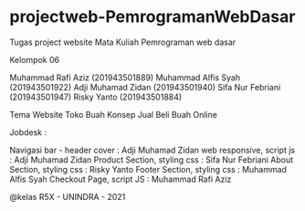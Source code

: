 # projectweb-PemrogramanWebDasar
Tugas project website 
Mata Kuliah Pemrograman web dasar

Kelompok 06

Muhammad Rafi Aziz	(201943501889)
Muhammad Alfis Syah (201943501922)
Adji Muhamad Zidan 	(201943501940)
Sifa Nur Febriani 	(201943501947)
Risky Yanto 		    (201943501884)

Tema Website Toko Buah Konsep Jual Beli Buah Online

Jobdesk :

Navigasi bar - header cover     : Adji Muhamad Zidan
web responsive, script js       : Adji Muhamad Zidan
Product Section, styling css    : Sifa Nur Febriani
About Section, styling css      : Risky Yanto
Footer Section, styling css     : Muhammad Alfis Syah
Checkout Page, script JS        : Muhammad Rafi Aziz

@kelas R5X - UNINDRA - 2021


